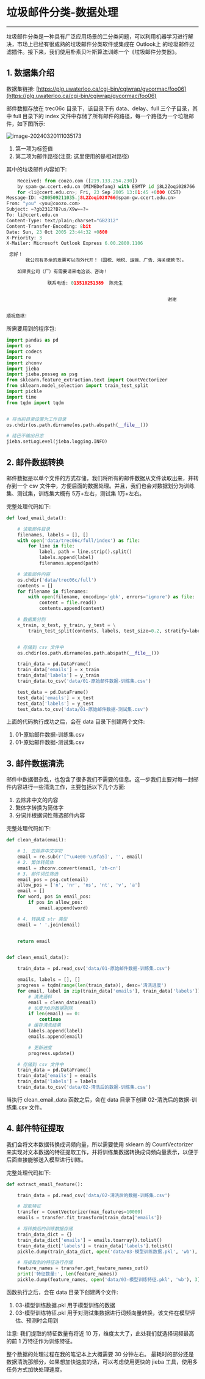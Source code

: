 # 垃圾邮件分类-数据处理
---


垃圾邮件分类是一种具有广泛应用场景的二分类问题，可以利用机器学习进行解决，市场上已经有很成熟的垃圾邮件分类软件或集成在 Outlook上 的垃圾邮件过滤插件。接下来，我们使用朴素贝叶斯算法训练一个《垃圾邮件分类器》。



## 1. 数据集介绍

数据集链接: [https://plg.uwaterloo.ca/cgi-bin/cgiwrap/gvcormac/foo06](https://plg.uwaterloo.ca/cgi-bin/cgiwrap/gvcormac/foo06)

邮件数据存放在 trec06c 目录下，该目录下有 data、delay、full 三个子目录，其中 full 目录下的 index 文件中存储了所有邮件的路径，每一个路径为一个垃圾邮件，如下图所示:

![image-20240320111035173](assets/image-20240320111035173.png)

1. 第一项为标签值
2. 第二项为邮件路径(注意: 这里使用的是相对路径)

其中的垃圾邮件内容如下:

```python
    Received: from coozo.com ([219.133.254.230])
	by spam-gw.ccert.edu.cn (MIMEDefang) with ESMTP id j8L2Zoqi028766
	for <li@ccert.edu.cn>; Fri, 23 Sep 2005 13:01:45 +0800 (CST)
Message-ID: <200509211035.j8L2Zoqi028766@spam-gw.ccert.edu.cn>
From: "you" <you@coozo.com>
Subject: =?gb2312?B?us/X9w==?=
To: li@ccert.edu.cn
Content-Type: text/plain;charset="GB2312"
Content-Transfer-Encoding: 8bit
Date: Sun, 23 Oct 2005 23:44:32 +0800
X-Priority: 3
X-Mailer: Microsoft Outlook Express 6.00.2800.1106

 您好！ 
       我公司有多余的发票可以向外代开！（国税、地税、运输、广告、海关缴款书）。 
  
    如果贵公司（厂）有需要请来电洽谈、咨询！ 
              
               联系电话: 013510251389  陈先生
                 

                                                           谢谢


顺祝商祺!
```

所需要用到的程序包:

```python
import pandas as pd
import os
import codecs
import re
import zhconv
import jieba
import jieba.posseg as psg
from sklearn.feature_extraction.text import CountVectorizer
from sklearn.model_selection import train_test_split
import pickle
import time
from tqdm import tqdm


# 将当前目录设置为工作目录
os.chdir(os.path.dirname(os.path.abspath(__file__)))

# 结巴不输出日志
jieba.setLogLevel(jieba.logging.INFO)
```

## 2. 邮件数据转换

邮件数据是以单个文件的方式存储，我们将所有的邮件数据从文件读取出来，并转存到一个 csv 文件中，方便后面的数据处理。并且，我们也会对数据划分为训练集、测试集，训练集大概有 5万+左右，测试集 1万+左右。

完整处理代码如下:

```python
def load_email_data():

    # 读取邮件目录
    filenames, labels = [], []
    with open('data/trec06c/full/index') as file:
        for line in file:
            label, path = line.strip().split()
            labels.append(label)
            filenames.append(path)

    # 读取邮件内容
    os.chdir('data/trec06c/full')
    contents = []
    for filename in filenames:
        with open(filename, encoding='gbk', errors='ignore') as file:
            content = file.read()
            contents.append(content)

    # 数据集分割
    x_train, x_test, y_train, y_test = \
        train_test_split(contents, labels, test_size=0.2, stratify=labels, random_state=42)


    # 存储到 csv 文件中
    os.chdir(os.path.dirname(os.path.abspath(__file__)))

    train_data = pd.DataFrame()
    train_data['emails'] = x_train
    train_data['labels'] = y_train
    train_data.to_csv('data/01-原始邮件数据-训练集.csv')

    test_data = pd.DataFrame()
    test_data['emails'] = x_test
    test_data['labels'] = y_test
    test_data.to_csv('data/01-原始邮件数据-测试集.csv')
```
上面的代码执行成功之后，会在 data 目录下创建两个文件:

1. 01-原始邮件数据-训练集.csv 
2. 01-原始邮件数据-测试集.csv


## 3. 邮件数据清洗

邮件中数据很杂乱，也包含了很多我们不需要的信息。这一步我们主要对每一封邮件内容进行一些清洗工作，主要包括以下几个方面:

1. 去除非中文的内容
2. 繁体字转换为简体字
3. 分词并根据词性筛选邮件内容

完整处理代码如下:

```python
def clean_data(email):

    # 1. 去除非中文字符
    email = re.sub(r'[^\u4e00-\u9fa5]', '', email)
    # 2. 繁体转简体
    email = zhconv.convert(email, 'zh-cn')
    # 3. 邮件词性筛选
    email_pos = psg.cut(email)
    allow_pos = ['n', 'nr', 'ns', 'nt', 'v', 'a']
    email = []
    for word, pos in email_pos:
        if pos in allow_pos:
            email.append(word)

    # 4. 转换成 str 类型
    email = ' '.join(email)


    return email


def clean_email_data():

    train_data = pd.read_csv('data/01-原始邮件数据-训练集.csv')

    emails, labels = [], []
    progress = tqdm(range(len(train_data)), desc='清洗进度')
    for email, label in zip(train_data['emails'], train_data['labels']):
        # 清洗语料
        email = clean_data(email)
        # 长度为0的数据剔除
        if len(email) == 0:
            continue
        # 缓存清洗结果
        labels.append(label)
        emails.append(email)

        # 更新进度
        progress.update()

    # 存储到 csv 文件中
    train_data = pd.DataFrame()
    train_data['emails'] = emails
    train_data['labels'] = labels
    train_data.to_csv('data/02-清洗后的数据-训练集.csv')

```

当执行 clean_email_data 函数之后，会在 data 目录下创建 02-清洗后的数据-训练集.csv 文件。


## 4. 邮件特征提取

我们会将文本数据转换成词频向量，所以需要使用 sklearn 的 CountVectorizer 来实现对文本数据的特征提取工作，并将训练集数据转换成词频向量表示，以便于后面直接能够送入模型进行训练。

完整处理代码如下:

```python
def extract_email_feature():

    train_data = pd.read_csv('data/02-清洗后的数据-训练集.csv')

    # 提取特征
    transfer = CountVectorizer(max_features=10000)
    emails = transfer.fit_transform(train_data['emails'])

    # 将转换后的训练数据存储
    train_data_dict = {}
    train_data_dict['emails'] = emails.toarray().tolist()
    train_data_dict['labels'] = train_data['labels'].tolist()
    pickle.dump(train_data_dict, open('data/03-模型训练数据.pkl', 'wb'), 3)

    # 将提取到的特征进行存储
    feature_names = transfer.get_feature_names_out()
    print('特征数量:', len(feature_names))
    pickle.dump(feature_names, open('data/03-模型训练特征.pkl', 'wb'), 3)
```

函数执行之后，会在 data 目录下创建两个文件:

1. 03-模型训练数据.pkl  用于模型训练的数据
2. 03-模型训练特征.pkl  用于对测试集数据进行词频向量转换，该文件在模型评估、预测时会用到

注意: 我们提取的特征数量有将近 10 万，维度太大了，此处我们就选择词频最高的前 1 万特征作为训练特征。


整个数据的处理过程在我的笔记本上大概需要 30 分钟左右。 最耗时的部分还是数据清洗那部分，如果想加快速度的话，可以考虑使用更快的 jieba 工具，使用多任务方式加快处理速度。
